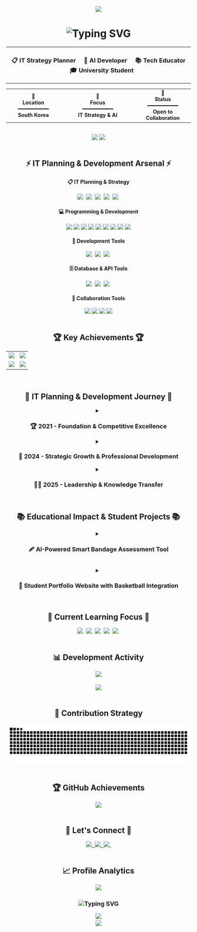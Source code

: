 <!--Header Section-->
<div align="center">
  <img src="https://capsule-render.vercel.app/api?type=waving&color=0:00D4FF,50:090979,100:020024&height=320&section=header&text=Sunwook%20Lee%20📋&fontSize=75&fontColor=ffffff&animation=twinkling&fontAlignY=38&stroke=ffffff&strokeWidth=1&desc=🌟%20Innovation%20Through%20Strategy%20🌟&descSize=18&descAlignY=62" />
</div>

<!--Introduction-->
<div align="center">
  <h1>
  <img src="https://readme-typing-svg.herokuapp.com?font=Comfortaa&weight=700&size=34&pause=1000&color=00D9FF&center=true&vCenter=true&multiline=true&width=800&height=100&lines=💡+IT+Strategic+Planner+%26+Developer;✨+Turning+Vision+into+Reality" alt="Typing SVG" />
  </h1>

<table>
  <tr>
    <td align="center">
      <h3>
        📋 <strong>IT Strategy Planner</strong> &nbsp;&nbsp;&nbsp;
        🤖 <strong>AI Developer</strong> &nbsp;&nbsp;&nbsp;
        📚 <strong>Tech Educator</strong> &nbsp;&nbsp;&nbsp;
        🎓 <strong>University Student</strong>
      </h3>
    </td>
  </tr>
</table>

<div align="center">

<table>
  <tr>
    <td align="center" width="200">
      <strong>📍</strong><br>
      <strong>Location</strong><br>
      ━━━━━━━━━━<br>
      <strong>South Korea</strong>
    </td>
    <td width="30"></td>
    <td align="center" width="200">
      <strong>🎯</strong><br>
      <strong>Focus</strong><br>
      ━━━━━━━━━━<br>
      <strong>IT Strategy & AI</strong>
    </td>
    <td width="30"></td>
    <td align="center" width="200">
      <strong>🤝</strong><br>
      <strong>Status</strong><br>
      ━━━━━━━━━━<br>
      <strong>Open to Collaboration</strong>
    </td>
  </tr>
</table>
</div>

<br>

<!--GitHub Stats-->
<div align="center">
  <img src="https://github-readme-stats.vercel.app/api?username=SUNWOOKLEE04&show_icons=true&theme=tokyonight&hide_border=true&include_all_commits=true&count_private=true" />
  <img src="https://github-readme-streak-stats.herokuapp.com/?user=SUNWOOKLEE04&theme=tokyonight&hide_border=true" />
</div>

<br>

<!--Tech Stack-->
<h2 align="center">
  ⚡ IT Planning & Development Arsenal ⚡
</h2>

<div align="center">
  <h4>📋 IT Planning & Strategy</h4>
  <img src="https://img.shields.io/badge/Project%20Planning-9932CC?style=for-the-badge&logo=notion&logoColor=white" />&nbsp
  <img src="https://img.shields.io/badge/System%20Design-4169E1?style=for-the-badge&logo=diagramsdotnet&logoColor=white" />&nbsp
  <img src="https://img.shields.io/badge/Requirements%20Analysis-32CD32?style=for-the-badge&logo=microsoftword&logoColor=white" />&nbsp
  <img src="https://img.shields.io/badge/Technical%20Documentation-FF4500?style=for-the-badge&logo=markdown&logoColor=white" />&nbsp
  <img src="https://img.shields.io/badge/Educational%20Strategy-6BCF7F?style=for-the-badge&logo=academia&logoColor=white" />&nbsp
</div>

<div align="center">
  <h4>💻 Programming & Development</h4>
  <!-- Frontend Technologies -->
  <img src="https://img.shields.io/badge/JavaScript-F7DF1E?style=for-the-badge&logo=javascript&logoColor=black" />
  <img src="https://img.shields.io/badge/React-61DAFB?style=for-the-badge&logo=react&logoColor=black" />
  <img src="https://img.shields.io/badge/Vue.js-4FC08D?style=for-the-badge&logo=vuedotjs&logoColor=white" />
  
  <!-- Backend Technologies -->
  <img src="https://img.shields.io/badge/Python-3776AB?style=for-the-badge&logo=python&logoColor=white" />
  <img src="https://img.shields.io/badge/Django-092E20?style=for-the-badge&logo=django&logoColor=white" />
  <img src="https://img.shields.io/badge/Node.js-339933?style=for-the-badge&logo=nodedotjs&logoColor=white" />
  <img src="https://img.shields.io/badge/Java-ED8B00?style=for-the-badge&logo=openjdk&logoColor=white" />
  
  <!-- System Programming & Mobile -->
  <img src="https://img.shields.io/badge/C++-00599C?style=for-the-badge&logo=cplusplus&logoColor=white" />
  <img src="https://img.shields.io/badge/Flutter-02569B?style=for-the-badge&logo=flutter&logoColor=white" />
</div>

<div align="center">
  <h4>🔧 Development Tools</h4>
  <img src="https://img.shields.io/badge/VS%20Code-007ACC?style=for-the-badge&logo=visualstudiocode&logoColor=white" />&nbsp
  <img src="https://img.shields.io/badge/Git-F05032?style=for-the-badge&logo=git&logoColor=white" />&nbsp
  <img src="https://img.shields.io/badge/GitHub-100000?style=for-the-badge&logo=github&logoColor=white" />&nbsp
</div>

<div align="center">
  <h4>🗄️ Database & API Tools</h4>
  <img src="https://img.shields.io/badge/SQLite-003B57?style=for-the-badge&logo=sqlite&logoColor=white" />&nbsp
  <img src="https://img.shields.io/badge/MySQL-4479A1?style=for-the-badge&logo=mysql&logoColor=white" />&nbsp
  <img src="https://img.shields.io/badge/API%20Integration-FF6B35?style=for-the-badge&logo=fastapi&logoColor=white" />&nbsp
</div>

<div align="center">
  <h4>🤝 Collaboration Tools</h4>
  <img src="https://img.shields.io/badge/Slack-4A154B?style=for-the-badge&logo=slack&logoColor=white" />
  <img src="https://img.shields.io/badge/Jira-0052CC?style=for-the-badge&logo=jira&logoColor=white" />
  <img src="https://img.shields.io/badge/Figma-F24E1E?style=for-the-badge&logo=figma&logoColor=white" />
  <img src="https://img.shields.io/badge/Notion-000000?style=for-the-badge&logo=notion&logoColor=white" />
</div>

<br>

<!--Key Achievements-->
<h2 align="center">
  🏆 Key Achievements 🏆
</h2>

<div align="center">
  <table>
    <tr>
      <td align="center">
        <img src="https://img.shields.io/badge/🏆_2021_Busan_AI_Competition-Future%20Education%20Director's%20Award%20|%20Team%20Leader-FF6B6B?style=for-the-badge" />
      </td>
      <td align="center">
        <img src="https://img.shields.io/badge/🏢_2024_CAHLP_Company-Professional%20Activity-FF9FF3?style=for-the-badge" />
      </td>
    </tr>
    <tr>
      <td align="center">
        <img src="https://img.shields.io/badge/🌏_2024_CEBU_LCIC-International%20Experience-F9CA24?style=for-the-badge" />
      </td>
      <td align="center">
        <img src="https://img.shields.io/badge/👨‍🏫_2025_Robotics_Club-Coding%20Instructor-6BCF7F?style=for-the-badge" />
      </td>
    </tr>
  </table>
</div>

<br>

<!--Professional Journey-->
<h2 align="center">
  🚀 IT Planning & Development Journey 🚀
</h2>

<div align="center">
  
<details>
<summary><h3>🏆 2021 - Foundation & Competitive Excellence</h3></summary>

| Achievement | Details |
|:---:|:---|
| ![Busan AI](https://img.shields.io/badge/🏆_Busan_AI_Competition-Future%20Education%20Director's%20Award%20\|%20Team%20Leader-FF6B6B?style=for-the-badge) | **Busan AI Competition - Future Education Director's Award (Team Leader)**<br/>• Role: Team Leader & Technical Strategy Planning<br/>• Project: **AI Camera-based Physical Education Attendance System**<br/>• Innovation: COVID-era solution - Camera recognition of physical activities for automatic attendance<br/>• Achievement: Innovative solution for physical education in remote learning environments<br/>• Leadership: Cross-functional team coordination and strategic planning<br/>• Impact: Practical solution for educational digital transformation era |
| ![ICT Hackathon](https://img.shields.io/badge/🎨_6th_ICT_Hackathon-Design%20Excellence%20Award%20\|%20Team%20Leader-4ECDC4?style=for-the-badge) | **6th ICT Convergence Hackathon - Design Excellence Award (Team Leader)**<br/>• Role: Team Leader & UX Strategy Director<br/>• Project: **Intelligent Kiosk for Visually Impaired Users**<br/>• Innovation: Development of intelligent kiosk for visually impaired users<br/>• Features: Voice recognition, Braille support, accessibility-focused UI/UX design<br/>• Leadership: Integrated management of design-development-planning teams<br/>• Impact: Enhanced social value through improved digital accessibility<br/> • <strong>Repository:</strong> <a href="https://github.com/SUNWOOKLEE04/Intelligent-Kiosk-System">Intelligent-Kiosk-System</a> |
| ![Sports Data](https://img.shields.io/badge/⚽_Sports_Data_Competition-Prize%20Winner%20\|%20Team%20Leader-45B7D1?style=for-the-badge) | **Sports Comprehensive Data Utilization Competition - Prize Winner (Team Leader)**<br/>• Role: Team Leader & Data Strategy Planning<br/>• Project: **Adaptive Sports Recommendation System for People with Disabilities**<br/>• Innovation: Personalized sports activity recommendations through disability big data analysis<br/>• Technology: Machine learning-based personalized recommendation algorithms<br/>• Leadership: Integrated management of data analysis and app development teams<br/>• Impact: Enhanced sports accessibility and health promotion solutions for disabled individuals |
| ![PNU Datathon](https://img.shields.io/badge/📊_PNU_Datathon-Participant-96CEB4?style=for-the-badge) | **PNU Datathon - Participant**<br/>• Event: University-level data science competition<br/>• Experience: Collaborative team project execution<br/>• Learning: Real-world data science applications|

</details>

<details>
<summary><h3>🚀 2024 - Strategic Growth & Professional Development</h3></summary>

| Achievement | Details |
|:---:|:---|
| ![CAHLP](https://img.shields.io/badge/🏢_CAHLP_Company-Frontend%20Developer%20\|%20New%20Employee-FF9FF3?style=for-the-badge) | **CAHLP Company - Frontend Developer (New Employee)**<br/>• Role: Frontend Development & IT Strategy Implementation<br/>• Company: Ornamental Fish Industry Technology Company<br/>• Responsibility: Frontend development and technology roadmap planning<br/>• Business Development: Facilitated MOU partnership agreements through strategic guidance<br/>• Achievement: Enhanced organizational IT capabilities and business partnerships |
| ![DSAC](https://img.shields.io/badge/🎓_DSAC_M2/M3-Certificate%20Completion-A8E6CF?style=for-the-badge) | **DSAC M2/M3 - Certificate Completion**<br/>• Focus: Advanced data science methodologies<br/>• Learning: Cutting-edge analysis techniques<br/>• Project: Real-world practical applications |
| ![D-COSS](https://img.shields.io/badge/🤖_D--COSS-AI%20Capacity%20Building%20Completion-FFD93D?style=for-the-badge) | **D-COSS AI Utilization Capacity Building - Certificate Completion**<br/>• Program: AI application skill enhancement<br/>• Technology: Latest AI technology mastery<br/>• Application: Practical implementation capabilities |
| ![CEBU](https://img.shields.io/badge/🌏_CEBU_LCIC-International%20Experience-F9CA24?style=for-the-badge) | **CEBU LCIC University - International Experience**<br/>• Duration: July 2024 ~ August 2024<br/>• Focus: Global IT trends & cross-cultural communication<br/>• Growth: International IT market understanding |
| ![K-ICT Week](https://img.shields.io/badge/💻_K--ICT_Week_Busan-Exhibition%20Booth%20Operation-6C5CE7?style=for-the-badge) | **2024 K-ICT Week in BUSAN - Exhibition Participation (September 2024)**<br/>• Event: BEXCO Exhibition Center<br/>• Organization: Busan Digital Innovation Network Joint Pavilion<br/>• Role: Visitor guidance and business connection facilitation<br/>• Activity: Connected booth visitors to company representatives for business development<br/>• Impact: Industry networking and potential partnership opportunities |

</details>

<details>
<summary><h3>👨‍🏫 2025 - Leadership & Knowledge Transfer</h3></summary>

| Achievement | Details |
|:---:|:---|
| ![Robotics Club](https://img.shields.io/badge/🤖_Robotics&Coding_Club-Coding%20Instructor-6BCF7F?style=for-the-badge) | **Robotics & Coding Club - Coding Instructor (2025~)**<br/>• Position: Currently serving as Coding Instructor<br/>• Mission: Youth coding education and mentorship<br/>• Specialty: Programming instruction<br/>• Impact: Nurturing next-generation tech talent |

</details>

</div>

<br>

<!--Educational Projects Section-->
<h2 align="center">
  📚 Educational Impact & Student Projects 📚
</h2>

<div align="center">
  <details>
    <summary><h3>🩹 AI-Powered Smart Bandage Assessment Tool</h3></summary>
    <br>
    <table>
      <tr>
        <td align="center" width="350">
          <img src="https://img.shields.io/badge/🩹_AI_Smart_Bandage-Healthcare%20Innovation-brightgreen?style=for-the-badge" />
        </td>
        <td align="left">
          <strong>AI-Powered Smart Bandage Assessment Tool</strong><br/>
          • <strong>Period:</strong> April 14-21, 2025 (7-day intensive sprint)<br/>
          • <strong>Type:</strong> 1:1 Educational mentoring with pre-med student<br/>
          • <strong>Innovation:</strong> QR-coded bandage packaging + AI web platform<br/>
          • <strong>Tech Stack:</strong> Python Flask, Google Gemini Vision API, HTML/CSS/JS<br/>
          • <strong>Repository:</strong> <a href="https://github.com/SUNWOOKLEE04/ai-wound-assessment-tool">ai-wound-assessment-tool</a>
        </td>
      </tr>
      <tr>
        <td align="center">
          <img src="https://img.shields.io/badge/📖_Educational_Impact-Knowledge%20Transfer-blue?style=for-the-badge" />
        </td>
        <td align="left">
          <strong>Learning Outcomes & Mentoring Impact</strong><br/>
          • <strong>Methodology:</strong> Hands-on project-based learning approach<br/>
          • <strong>Student Growth:</strong> From concept to working prototype with presentation<br/>
          • <strong>Skills Developed:</strong> AI integration, web development, product thinking<br/>
          • <strong>Real-world Application:</strong> Physical product + digital solution integration<br/>
          • <strong>Educational Value:</strong> Bridging healthcare and technology sectors<br/>
          • <strong>Timeline Success:</strong> Complete solution in 7-day sprint format
        </td>
      </tr>
    </table>
  </details>
</div>

<br>

<div align="center">
  <details>
    <summary><h3>🏀 Student Portfolio Website with Basketball Integration</h3></summary>
    <br>
    <table>
      <tr>
        <td align="center" width="350">
          <img src="https://img.shields.io/badge/🏀_Student_Portfolio-Web%20Development-orange?style=for-the-badge" />
        </td>
        <td align="left">
          <strong>Collaborative Student Portfolio Website</strong><br/>
          • <strong>Period:</strong> Semester Project 2025(~May)<br/>
          • <strong>Type:</strong> Team-based educational project (3 students)<br/>
          • <strong>Innovation:</strong> Multi-student portfolio with integrated basketball sub-project<br/>
          • <strong>Tech Stack:</strong> HTML5, CSS3, JavaScript, Responsive Design<br/>
          • <strong>Repository:</strong> <a href="https://github.com/SUNWOOKLEE04/student-portfolio">student-portfolio</a>
        </td>
      </tr>
      <tr>
        <td align="center">
          <img src="https://img.shields.io/badge/🎓_Educational_Impact-Team%20Collaboration-purple?style=for-the-badge" />
        </td>
        <td align="left">
          <strong>Learning Outcomes & Project Structure</strong><br/>
          • <strong>Methodology:</strong> Collaborative web development with individual sections<br/>
          • <strong>Student Growth:</strong> Full-stack web development skills and teamwork<br/>
          • <strong>Skills Developed:</strong> HTML/CSS/JS, responsive design, project management<br/>
          • <strong>Features:</strong> 10+ pages including portfolio, gallery, skills, awards<br/>
          • <strong>Educational Value:</strong> Real-world web development experience<br/>
          • <strong>Special Feature:</strong> Integrated basketball information website
        </td>
      </tr>
    </table>
  </details>
</div>

<br>

<!--Currently Learning-->
<h2 align="center">
  📖 Current Learning Focus 📖
</h2>
<div align="center">
  <img src="https://img.shields.io/badge/IT%20Strategic%20Planning-9932CC?style=for-the-badge&logo=strategy&logoColor=white" />&nbsp
  <img src="https://img.shields.io/badge/AI%20Fine%20Tuning-00D9FF?style=for-the-badge&logo=openai&logoColor=white" />&nbsp
  <img src="https://img.shields.io/badge/Business%20Analysis-4169E1?style=for-the-badge&logo=chart-line&logoColor=white" />&nbsp
  <img src="https://img.shields.io/badge/Model%20Optimization-FF6F00?style=for-the-badge&logo=tensorflow&logoColor=white" />&nbsp
  <img src="https://img.shields.io/badge/Product%20Planning-32CD32?style=for-the-badge&logo=product-hunt&logoColor=white" />&nbsp
</div>

<br>

<!--Activity Graph-->
<div align="center">
  <h2>📊 Development Activity</h2>
  <img src="https://github-readme-activity-graph.vercel.app/graph?username=SUNWOOKLEE04&theme=tokyo-night&hide_border=true&bg_color=1a1b27&color=70a5fd&line=bf91f3&point=38bdae&area=true" />
</div>

<br>

<!--Languages Stats-->
<div align="center">
  <img src="https://github-readme-stats.vercel.app/api/top-langs/?username=SUNWOOKLEE04&layout=compact&theme=tokyonight&hide_border=true&langs_count=8&cache_seconds=1800&include_all_commits=true" />
</div>

<br>

<!--Snake Animation-->
<div align="center">
  <h2>🐍 Contribution Strategy</h2>
  <picture>
    <source media="(prefers-color-scheme: dark)" srcset="https://raw.githubusercontent.com/SUNWOOKLEE04/SUNWOOKLEE04/output/github-contribution-grid-snake-dark.svg">
    <source media="(prefers-color-scheme: light)" srcset="https://raw.githubusercontent.com/SUNWOOKLEE04/SUNWOOKLEE04/output/github-contribution-grid-snake.svg">
    <img alt="github contribution grid snake animation" src="https://raw.githubusercontent.com/SUNWOOKLEE04/SUNWOOKLEE04/output/github-contribution-grid-snake.svg">
  </picture>
</div>

<br>

<!--GitHub Trophies-->
<div align="center">
  <h2>🏆 GitHub Achievements</h2>
  <img src="https://github-profile-trophy.vercel.app/?username=SUNWOOKLEE04&theme=tokyonight&column=4&margin-w=15&margin-h=15&no-bg=true&no-frame=true" />
</div>

<br>

<!--Connect-->
<h2 align="center">
  🤝 Let's Connect 🤝
</h2>

<div align="center">
  <a href="mailto:developsun04@gmail.com">
    <img src="https://img.shields.io/badge/Email-D14836?style=for-the-badge&logo=gmail&logoColor=white"/>&nbsp
  </a>
  <a href="www.linkedin.com/in/선욱-이-092774203">
    <img src="https://img.shields.io/badge/LinkedIn-0077B5?style=for-the-badge&logo=linkedin&logoColor=white"/>&nbsp
  </a>
  <a href="https://github.com/SUNWOOKLEE04">
    <img src="https://img.shields.io/badge/GitHub-100000?style=for-the-badge&logo=github&logoColor=white"/>&nbsp
  </a>
</div>

<br>

<!--Profile Stats-->
<div align="center">
  <h2>📈 Profile Analytics</h2>
  <img src="https://komarev.com/ghpvc/?username=SUNWOOKLEE04&style=for-the-badge&color=blueviolet&label=PROFILE+VIEWS" />
</div>

<div align="center">
  <h3>
    <img src="https://readme-typing-svg.herokuapp.com?font=Fira+Code&size=20&pause=3000&color=00D9FF&center=true&vCenter=true&width=800&lines=Strategic+thinking+meets+technical+excellence!+📋;Let's+build+innovative+solutions+together!+🚀;Open+to+collaboration+and+exciting+opportunities+💡" alt="Typing SVG" />
  </h3>
</div>

<!--Quote-->
<div align="center">
  <img src="https://quotes-github-readme.vercel.app/api?type=horizontal&theme=tokyonight" />
</div>

<!--Footer-->
<div align="center">
  <img src="https://capsule-render.vercel.app/api?type=waving&color=0:00D4FF,50:090979,100:020024&height=100&section=footer" />
</div>
